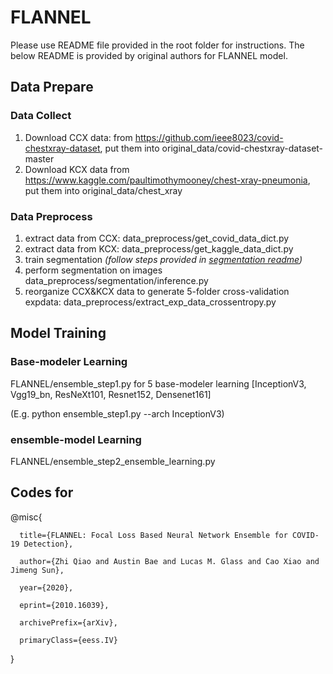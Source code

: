 # FLANNEL

Please use README file provided in the root folder for instructions. The below README
is provided by original authors for FLANNEL model.

## Data Prepare
### Data Collect
1. Download CCX data: from https://github.com/ieee8023/covid-chestxray-dataset, put them into original_data/covid-chestxray-dataset-master
2. Download KCX data from https://www.kaggle.com/paultimothymooney/chest-xray-pneumonia, put them into original_data/chest_xray
### Data Preprocess
1. extract data from CCX: data_preprocess/get_covid_data_dict.py 
2. extract data from KCX: data_preprocess/get_kaggle_data_dict.py
3. train segmentation _(follow steps provided in [segmentation readme](data_preprocess/segmentation/README.md))_
4. perform segmentation on images data_preprocess/segmentation/inference.py
4. reorganize CCX&KCX data to generate 5-folder cross-validation expdata: data_preprocess/extract_exp_data_crossentropy.py

## Model Training
### Base-modeler Learning
FLANNEL/ensemble_step1.py for 5 base-modeler learning [InceptionV3, Vgg19_bn, ResNeXt101, Resnet152, Densenet161]

(E.g. python ensemble_step1.py --arch InceptionV3)

### ensemble-model Learning
FLANNEL/ensemble_step2_ensemble_learning.py


## Codes for
@misc{ 
      
      title={FLANNEL: Focal Loss Based Neural Network Ensemble for COVID-19 Detection}, 
      
      author={Zhi Qiao and Austin Bae and Lucas M. Glass and Cao Xiao and Jimeng Sun}, 
      
      year={2020}, 
      
      eprint={2010.16039}, 
      
      archivePrefix={arXiv}, 
      
      primaryClass={eess.IV} 

}
